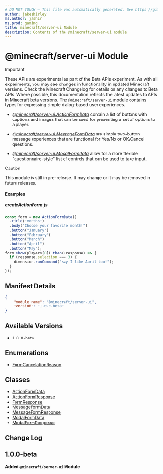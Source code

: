 ```yaml
---
# DO NOT TOUCH — This file was automatically generated. See https://github.com/mojang/minecraftapidocsgenerator to modify descriptions, examples, etc.
author: jakeshirley
ms.author: jashir
ms.prod: gaming
title: minecraft/server-ui Module
description: Contents of the @minecraft/server-ui module
---
```

# @minecraft/server-ui Module
>[!IMPORTANT]
>These APIs are experimental as part of the Beta APIs experiment. As with all experiments, you may see changes in functionality in updated Minecraft versions. Check the Minecraft Changelog for details on any changes to Beta APIs. Where possible, this documentation reflects the latest updates to APIs in Minecraft beta versions.
The `@minecraft/server-ui` module contains types for expressing simple dialog-based user experiences.



  * [*@minecraft/server-ui.ActionFormData*](../../minecraft/server-ui/ActionFormData.md) contain a list of buttons with captions and images that can be used for presenting a set of options to a player.

  * [*@minecraft/server-ui.MessageFormData*](../../minecraft/server-ui/MessageFormData.md) are simple two-button message experiences that are functional for Yes/No or OK/Cancel questions.

  * [*@minecraft/server-ui.ModalFormData*](../../minecraft/server-ui/ModalFormData.md) allow for a more flexible "questionnaire-style" list of controls that can be used to take input.

> [!CAUTION]
> This module is still in pre-release.  It may change or it may be removed in future releases.

#### **Examples**
##### *createActionForm.js*
```javascript
const form = new ActionFormData()
  .title("Months")
  .body("Choose your favorite month!")
  .button("January")
  .button("February")
  .button("March")
  .button("April")
  .button("May");
form.show(players[0]).then((response) => {
  if (response.selection === 3) {
    dimension.runCommand("say I like April too!");
  }
});
```

## Manifest Details
```json
{
    "module_name": "@minecraft/server-ui",
    "version": "1.0.0-beta"
}
```

## Available Versions
- `1.0.0-beta`

## Enumerations
- [FormCancelationReason](FormCancelationReason.md)

## Classes
- [ActionFormData](ActionFormData.md)
- [ActionFormResponse](ActionFormResponse.md)
- [FormResponse](FormResponse.md)
- [MessageFormData](MessageFormData.md)
- [MessageFormResponse](MessageFormResponse.md)
- [ModalFormData](ModalFormData.md)
- [ModalFormResponse](ModalFormResponse.md)

## Change Log
## 1.0.0-beta
#### Added `@minecraft/server-ui` Module
